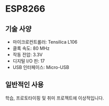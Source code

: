 # ESP8266

## 기술 사양

- 마이크로컨트롤러: Tensilica L106
- 클록 속도: 80 MHz
- 작동 전압: 3.3V
- 디지털 I/O 핀: 17
- USB 인터페이스: Micro-USB

## 일반적인 사용

학습, 프로토타이핑 및 취미 프로젝트에 이상적입니다.
